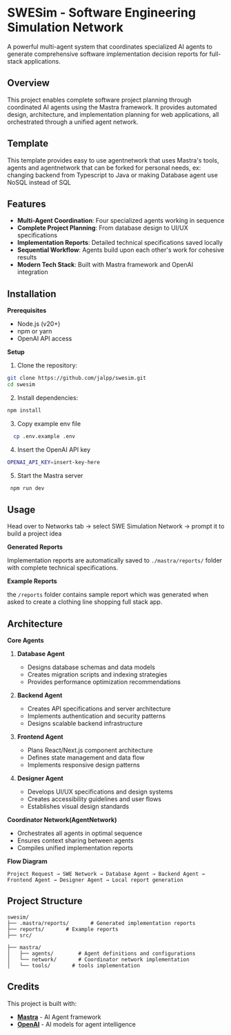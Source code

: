 # SWESim - Software Engineering Simulation Network

A powerful multi-agent system that coordinates specialized AI agents to generate comprehensive software implementation decision reports for full-stack applications.

## Overview

This project enables complete software project planning through coordinated AI agents using the Mastra framework. It provides automated design, architecture, and implementation planning for web applications, all orchestrated through a unified agent network.

## Template

This template provides easy to use agentnetwork that uses Mastra's tools, agents and agentnetwork that can be forked for personal needs, ex: changing backend from Typescript to Java or making Database agent use NoSQL instead of SQL

## Features

* **Multi-Agent Coordination**: Four specialized agents working in sequence
* **Complete Project Planning**: From database design to UI/UX specifications  
* **Implementation Reports**: Detailed technical specifications saved locally
* **Sequential Workflow**: Agents build upon each other's work for cohesive results
* **Modern Tech Stack**: Built with Mastra framework and OpenAI integration

## Installation

**Prerequisites**
* Node.js (v20+)
* npm or yarn
* OpenAI API access

**Setup**

1. Clone the repository:
```bash
git clone https://github.com/jalpp/swesim.git
cd swesim
```

2. Install dependencies:
```bash
npm install
```

3. Copy example env file
```bash
  cp .env.example .env
```

4. Insert the OpenAI API key

```bash
OPENAI_API_KEY=insert-key-here
```

5. Start the Mastra server
```bash
 npm run dev
```

## Usage

Head over to Networks tab -> select SWE Simulation Network -> prompt it to build a project idea 


**Generated Reports**

Implementation reports are automatically saved to `./mastra/reports/` folder with complete technical specifications.

**Example Reports**

the `/reports` folder contains sample report which was generated when asked to create a clothing line shopping full stack app.

## Architecture

**Core Agents**

1. **Database Agent**
   * Designs database schemas and data models
   * Creates migration scripts and indexing strategies
   * Provides performance optimization recommendations

2. **Backend Agent** 
   * Creates API specifications and server architecture
   * Implements authentication and security patterns
   * Designs scalable backend infrastructure

3. **Frontend Agent**
   * Plans React/Next.js component architecture
   * Defines state management and data flow
   * Implements responsive design patterns

4. **Designer Agent**
   * Develops UI/UX specifications and design systems
   * Creates accessibility guidelines and user flows
   * Establishes visual design standards

**Coordinator Network(AgentNetwork)**
* Orchestrates all agents in optimal sequence
* Ensures context sharing between agents
* Compiles unified implementation reports

**Flow Diagram**

```
Project Request → SWE Network → Database Agent → Backend Agent → Frontend Agent → Designer Agent → Local report generation 
```

## Project Structure

```
swesim/
├── .mastra/reports/       # Generated implementation reports
├── reports/       # Example reports
├── src/

├── mastra/
│   ├── agents/        # Agent definitions and configurations
│   └── network/       # Coordinator network implementation
│   └── tools/       # tools implementation

```


## Credits

This project is built with:
* [**Mastra**](https://mastra.ai/) - AI Agent framework
* [**OpenAI**](https://openai.com/) - AI models for agent intelligence
